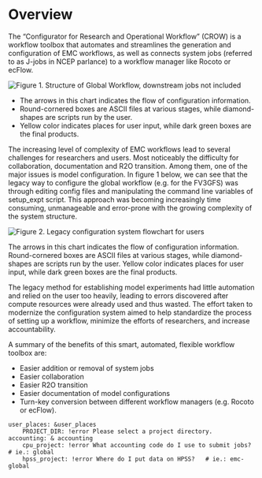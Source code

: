 Overview
=======

The “Configurator for Research and Operational Workflow” (CROW) is a workflow toolbox that automates and streamlines the generation and configuration of EMC workflows, as well as connects system jobs (referred to as J-jobs in NCEP parlance) to a workflow manager like Rocoto or ecFlow.

![Figure 1. Structure of Global Workflow, downstream jobs not included](/image/img1.jpg)
 - The arrows in this chart indicates the flow of configuration information. 
 - Round-cornered boxes are ASCII files at various stages, while diamond-shapes are scripts run by the user. 
 - Yellow color indicates places for user input, while dark green boxes are the final products.

The increasing level of complexity of EMC workflows lead to several challenges for researchers and users. Most noticeably the difficulty for collaboration, documentation and R2O transition. Among them, one of the major issues is model configuration. In figure 1 below, we can see that the legacy way to configure the global workflow (e.g. for the FV3GFS) was through editing config files and manipulating the command line variables of setup_expt script. This approach was becoming increasingly time consuming, unmanageable and error-prone with the growing complexity of the system structure. 

![Figure 2. Legacy configuration system flowchart for users](/image/img2.jpg)

The arrows in this chart indicates the flow of configuration information. 
Round-cornered boxes are ASCII files at various stages, while diamond-shapes are scripts run by the user. 
Yellow color indicates places for user input, while dark green boxes are the final products.

The legacy method for establishing model experiments had little automation and relied on the user too heavily, leading to errors discovered after compute resources were already used and thus wasted. The effort taken to modernize the configuration system aimed to help standardize the process of setting up a workflow, minimize the efforts of researchers, and increase accountability.

A summary of the benefits of this smart, automated, flexible workflow toolbox are:

 - Easier addition or removal of system jobs
 - Easier collaboration
 - Easier R2O transition
 - Easier documentation of model configurations
 - Turn-key conversion between different workflow managers (e.g. Rocoto or ecFlow). 


~~~~~~~~~~~~~{.yaml}
user_places: &user_places
    PROJECT_DIR: !error Please select a project directory.
accounting: & accounting
    cpu_project: !error What accounting code do I use to submit jobs? # ie.: global
    hpss_project: !error Where do I put data on HPSS?   # ie.: emc-global
~~~~~~~~~~~~~

